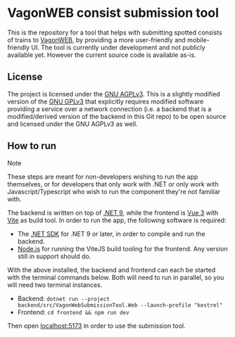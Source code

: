 # VagonWEB consist submission tool

This is the repository for a tool that helps with submitting spotted consists of trains to [VagonWEB](https://www.vagonweb.cz), by providing a more user-friendly and mobile-friendly UI. The tool is currently under development and not publicly available yet. However the current source code is available as-is.

## License

The project is licensed under the [GNU AGPLv3](https://choosealicense.com/licenses/agpl-3.0/). This is a slightly modified version of the [GNU GPLv3](https://choosealicense.com/licenses/gpl-3.0/) that explicitly requires modified software providing a service over a network connection (i.e. a backend that is a modified/derived version of the backend in this Git repo) to be open source and licensed under the GNU AGPLv3 as well.

## How to run

> [!NOTE]
> These steps are meant for non-developers wishing to run the app themselves, or for developers that only work with .NET or only work with Javascript/Typescript who wish to run the component they're not familiar with.

The backend is written on top of [.NET 9](https://dotnet.microsoft.com/en-us/), while the frontend is [Vue 3](https://vuejs.org/) with [Vite](https://vite.dev) as build tool. In order to run the app, the following software is required:
 - The [.NET SDK](https://dotnet.microsoft.com/en-us/download/dotnet/9.0) for .NET 9 or later, in order to compile and run the backend.
 - [Node.js](https://nodejs.org/en/download) for running the ViteJS build tooling for the frontend. Any version still in support should do.

With the above installed, the backend and frontend can each be started with the terminal commands below. Both will need to run in parallel, so you will need two terminal instances.

 - Backend: `dotnet run --project backend/src/VagonWebSubmissionTool.Web --launch-profile "kestrel"`
 - Frontend: `cd frontend && npm run dev`

Then open [localhost:5173](http://localhost:5173) in order to use the submission tool.